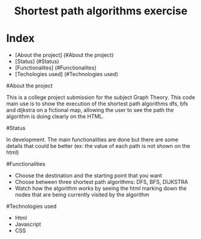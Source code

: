 <h1 align="center"> Shortest path algorithms exercise </h1>

# Index

* [About the project] (#About the project)
* [Status] (#Status)
* [Functionalites] (#Functionalites)
* [Techologies used] (#Technologies used)

#About the project

  This is a college project submission for the subject Graph Theory. This code main use is to show the execution of the shortest path algorithms dfs, bfs and dijkstra on a fictional map, allowing the user to see the path the algorithm is doing clearly on the HTML.

#Status

In development. The main functionalities are done but there are some details that could be better (ex: the value of each path is not shown on the html)

#Functionalities 

- Choose the destination and the starting point that you want
- Choose between three shortest path algorithms: DFS, BFS, DIJKSTRA
- Watch how the algorithm works by seeing the html marking down the nodes that are being currently visited by the algorithm

#Technologies used

- Html
- Javascript
- CSS
